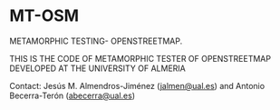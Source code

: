 # MT-OSM
METAMORPHIC TESTING- OPENSTREETMAP.

THIS IS THE CODE OF METAMORPHIC TESTER OF OPENSTREETMAP DEVELOPED AT THE UNIVERSITY OF ALMERIA

Contact: Jesús M. Almendros-Jiménez (jalmen@ual.es) and Antonio Becerra-Terón (abecerra@ual.es)
